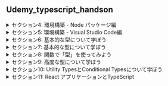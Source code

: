 ## Udemy_typescript_handson

<details>
<summary> セクション4: 環境構築 - Node パッケージ編 </summary>

| NO | 内容 |
| ---- | ---- |
| 9. | package.jsonを作ろう |
| 10. | typescriptをインストールしよう |
| 11. | ts-node をインストールしよう |
| 12. | s-node-dev をインストールしよう |

</details>
<details>
<summary> セクション5: 環境構築 - Visual Studio Code編 </summary>

| NO | 内容 |
| ---- | ---- |
| 13. | Visual Studio Code をインストールしよう |

</details>
<details>
<summary> セクション6: 基本的な型について学ぼう </summary>

| NO | 内容 |
| ---- | ---- |
| 14. | boolean型 |
| 15. | number型、string型 |
| 16. | array型 |
| 17. | tuple型 |
| 18. | any型 |
| 19. | void型 |
| 20. | null型とundefined型 |
| 21. | never型 |
| 22. | object型 |
| 23. | 型エイリアス(Type Aliases) |
| 24. | interface |
| 25. | 型安全とは |
| 26. | unknown型 |
| 27. | 交差型(intersection型) |
| 28. | 共用体型(union型) |
| 29. | Literal型 |
| 30. | 列挙型(enum型) |

</details>
<details>
<summary> セクション7: 基本的な型について学ぼう </summary>

| NO | 内容 |
| ---- | ---- |
| 31. | functionキーワードによる関数定義 |
| 32. | 無名関数による関数定義 |
| 33. | アロー関数(ラムダ式)による関数定義 |
| 34. | オプショナルなパラメータを定義しよう |
| 35. | デフォルトパラメータを設定しよう |
| 36. | Restパラメータを設定しよう |
| 37. | オーバーロードをやってみよう |

</details>
<details>
<summary> セクション8: 関数で「型」を使ってみよう </summary>

| NO | 内容 |
| ---- | ---- |
| 38. | クラスを作ってみよう |
| 39. | アクセス修飾子を使ってみよう |
| 40. | constructorを使い倒す |
| 41. | getter と setter |
| 42. | readonly 修飾子 |
| 43. | 静的メンバを定義しよう |
| 44. | namespaceによる名前空間 |
| 45. | 継承 |
| 46. | 抽象クラスと抽象メソッド |
| 47. | インターフェース・リターンズ |

</details>
<details>
<summary> セクション9: 高度な型について学ぼう </summary>

| NO | 内容 |
| ---- | ---- |
| 48. | 型の互換性 |
| 49. | ジェネリクス |
| 50. | 型アサーション |
| 51. | constアサーション |
| 52. | Nullable Types |
| 53. | インデックスシグネチャ |

</details>
<details>
<summary> セクション10: Utility TypesとConditional Typesについて学ぼう </summary>

| NO | 内容 |
| ---- | ---- |
| 54. | Utility TypesとConditional Typesをなぜ学ぶのか |
| 55. | PartialとRequired |
| 56. | Mapped Types |
| 57. | Readonly |
| 58. | Record |
| 59. | Exclude と Exract と NunNullableについて |
| 60. | Conditional Types と Distributive Conditional Types についてマスターしよう |
| 61. | Pick と Omit |
| 62. | ReturnType |
| 63. | Conditional Typesで使用されるinferキーワードについて |
| 64. | Parameters |
| 65. | ConstructorParameters |

</details>
<details>
<summary> セクション11: React アプリケーションとTypeScript </summary>

| NO | 内容 |
| ---- | ---- |
<!-- | 66. | Reactの紹介、なぜReactを学ぶのか |
| 67. | GitHubでリポジトリを作成しよう |
| 68. | Function Components 入門編 |
| 69. | Function Components 初級編 |
| 70. | useStateと型制約 |
| 71. | useRefとuseEffectを使ってみよう |
| 72. | useRefのより実践的な使い方とOptional ChainingとNon-Null Assertion Operatorの紹介 |
| 73. | useReducerとオーバーロードを用いたその型定義について |
| 74. | useReducerの利用例 | -->

</details>

